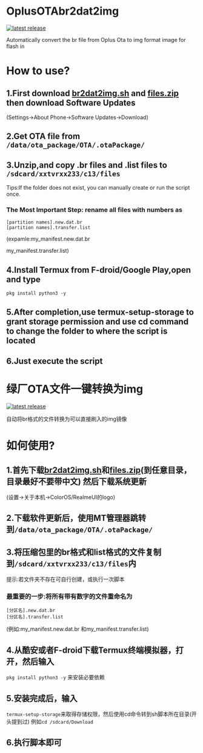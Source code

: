 # OplusOTAbr2dat2img
[![latest release](https://img.shields.io/github/v/tag/xxtvrxx233/OplusOTAbr2dat2img?color=green&include_prereleases&label=version&sort=semver&style=flat-square)](https://github.com/xxtvrxx233/OplusOTAbr2dat2img)

Automatically convert the br file from Oplus Ota to img format image for flash in
# How to use?
## 1.First download [br2dat2img.sh](https://github.com/xxtvrxx233/OplusOTAbr2dat2img/releases/br2dat2img.sh) and [files.zip](https://github.com/xxtvrxx233/OplusOTAbr2dat2img/releases/files.zip ) then download Software Updates 
(Settings→About Phone→Software Updates→Download)
## 2.Get OTA file from ```/data/ota_package/OTA/.otaPackage/```
## 3.Unzip,and copy .br files and .list files to ```/sdcard/xxtvrxx233/c13/files```
Tips:If the folder does not exist, you can manually create or run the script once.
### The Most Important Step: rename all files with numbers as
```
[partition names].new.dat.br
[partition names].transfer.list
```
(expamle:my_manifest.new.dat.br

my_manifest.transfer.list)
## 4.Install Termux from F-droid/Google Play,open and type 
```
pkg install python3 -y
```
## 5.After completion,use termux-setup-storage to grant storage permission and use cd command to change the folder to where the script is located
## 6.Just execute the script

# 绿厂OTA文件一键转换为img
[![latest release](https://img.shields.io/github/v/tag/xxtvrxx233/OplusOTAbr2dat2img?color=green&include_prereleases&label=version&sort=semver&style=flat-square)](https://github.com/xxtvrxx233/OplusOTAbr2dat2img)

自动将br格式的文件转换为可以直接刷入的img镜像

# 如何使用?
## 1.首先下载[br2dat2img.sh](https://github.com/xxtvrxx233/OplusOTAbr2dat2img/releases/br2dat2img.sh)和[files.zip](https://github.com/xxtvrxx233/OplusOTAbr2dat2img/releases/files.zip )(到任意目录，目录最好不要带中文) 然后下载系统更新
(设置→关于本机→ColorOS/RealmeUI的logo)
## 2.下载软件更新后，使用MT管理器跳转到```/data/ota_package/OTA/.otaPackage/```
## 3.将压缩包里的br格式和list格式的文件复制到```/sdcard/xxtvrxx233/c13/files```内
提示:若文件夹不存在可自行创建，或执行一次脚本
### 最重要的一步:将所有带有数字的文件重命名为
```
[分区名].new.dat.br
[分区名].transfer.list
```
 (例如:my_manifest.new.dat.br
 和my_manifest.transfer.list)
## 4.从酷安或者F-droid下载Termux终端模拟器，打开，然后输入
```pkg install python3 -y```
来安装必要依赖
## 5.安装完成后，输入
```termux-setup-storage```来取得存储权限，然后使用cd命令转到sh脚本所在目录(开头提到过)
例如```cd /sdcard/Download```
## 6.执行脚本即可
